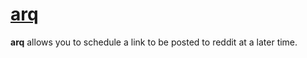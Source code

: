 # [arq](http://venkatagiri.me/arq)

**arq** allows you to schedule a link to be posted to reddit at a later time.
